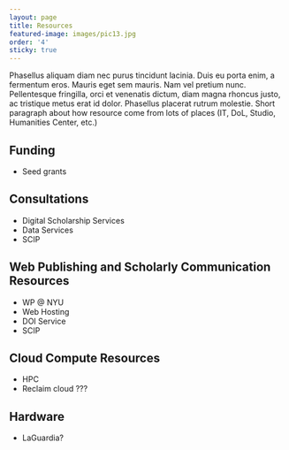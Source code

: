```yaml
---
layout: page
title: Resources
featured-image: images/pic13.jpg
order: '4'
sticky: true
---
```

Phasellus aliquam diam nec purus tincidunt lacinia. Duis eu porta enim, a fermentum eros. Mauris eget sem mauris. Nam vel pretium nunc. Pellentesque fringilla, orci et venenatis dictum, diam magna rhoncus justo, ac tristique metus erat id dolor. Phasellus placerat rutrum molestie. Short paragraph about how resource come from lots of places (IT, DoL, Studio, Humanities Center, etc.)

## Funding
- Seed grants

## Consultations
- Digital Scholarship Services
- Data Services
- SCIP

## Web Publishing and Scholarly Communication Resources
- WP @ NYU
- Web Hosting
- DOI Service
- SCIP

## Cloud Compute Resources
- HPC
- Reclaim cloud ???

## Hardware
- LaGuardia?
